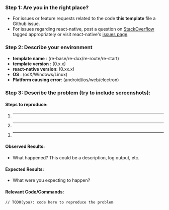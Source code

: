 ### Step 1: Are you in the right place?

  * For issues or feature requests related to the code **this template** file a Github issue.
  * For issues regarding react-native, post a question on [StackOverflow](http://stackoverflow.com/) tagged appropriately or visit react-native's [issues page](https://github.com/facebook/react-native/issues).

### Step 2: Describe your environment

  * **template name** : (re-base/re-dux/re-route/re-start)
  * **template version** : (0.x.x)
  * **react-native version**: (0.xx.x)
  * **OS** : (osX/Windows/Linux)
  * **Platform causing error**: (android/ios/web/electron)

### Step 3: Describe the problem (try to include screenshots):

#### Steps to reproduce:

  1. _____
  2. _____
  3. _____

#### Observed Results:

  * What happened?  This could be a description, log output, etc.

#### Expected Results:

  * What were you expecting to happen?

#### Relevant Code/Commands:

  ```
  // TODO(you): code here to reproduce the problem
  ```
